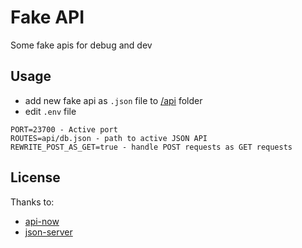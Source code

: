 # Fake API

Some fake apis for debug and dev

## Usage

* add new fake api as `.json` file to [/api](./api) folder
* edit `.env` file
```
PORT=23700 - Active port
ROUTES=api/db.json - path to active JSON API
REWRITE_POST_AS_GET=true - handle POST requests as GET requests
```

## License

Thanks to:

* [api-now](https://github.com/ngduc/api-now)
* [json-server](https://github.com/typicode/json-server)
